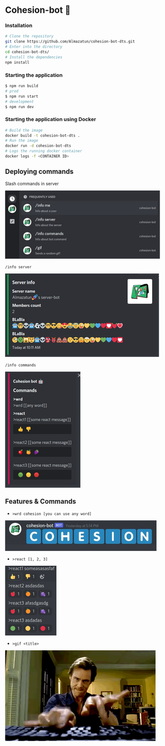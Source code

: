 # Cohesion-bot 🤖

### Installation

```bash
# Clone the repository
git clone https://github.com/Almazatun/cohesion-bot-dts.git
# Enter into the directory
cd cohesion-bot-dts/
# Install the dependencies
npm install
```

### Starting the application

```bash
$ npm run build
# prod
$ npm run start
# development
$ npm run dev

```

### Starting the application using Docker

```bash
# Build the image
docker build -t cohesion-bot-dts .
# Run the image
docker run -d cohesion-bot-dts
# Logs the running docker container
docker logs -f <CONTAINER ID>
```

## Deploying commands

Slash commands in server

<img src="./assets/deploy_commands.jpg">

`/info server`

<img src="./assets/info_server.png">

`/info commands`

<img src="./assets/info_commands.png">

## Features & Commands

* `>wrd cohesion [you can use any word]`

<img src="./assets/wrd_cohesion.jpg">

* `>react [1, 2, 3]` 

<img src="./assets/react_commands.png">

* `>gif <title>` 

<img src="./assets/writer.gif">
